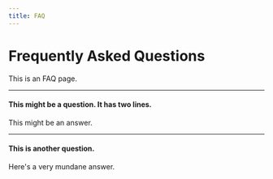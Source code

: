 ```yaml
---
title: FAQ
---
```


# Frequently Asked Questions

This is an FAQ page.

* * *

#### This might be a question. It has two lines.

This might be an answer.

* * *

#### This is another question.

Here&#39;s a very mundane answer.
